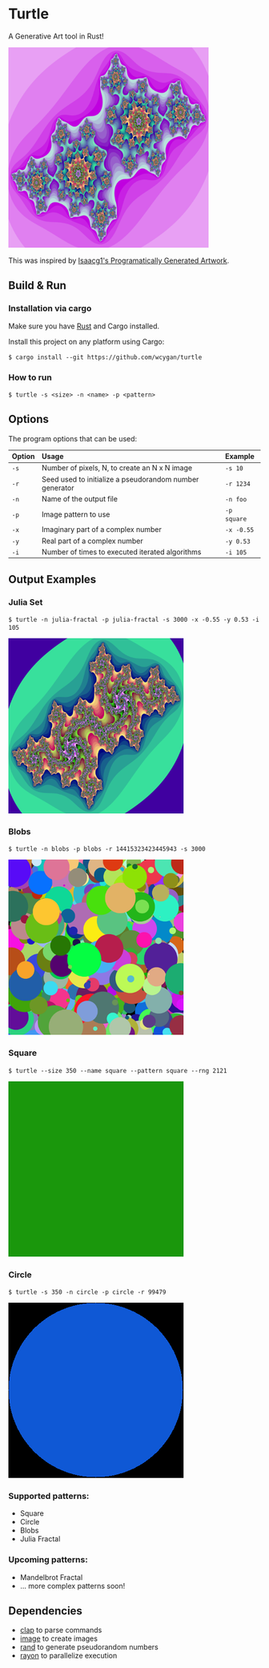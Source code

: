 # Turtle
A Generative Art tool in Rust!

<img src="examples/main.png" width="400" height="400">

This was inspired by [Isaacg1's Programatically Generated Artwork](https://isaacg1.github.io/2018/12/06/programmatically-generated-artwork.html).

## Build & Run

### Installation via cargo

Make sure you have [Rust](https://www.rust-lang.org/tools/install) and Cargo installed.

Install this project on any platform using Cargo:

```console
$ cargo install --git https://github.com/wcygan/turtle
```

### How to run
```console
$ turtle -s <size> -n <name> -p <pattern>
```
## Options

The program options that can be used:

| Option      | Usage                                                                       | Example            |
| :---------- | :---------------------------------------------------------------------------| :----------------- |
| `-s`        | Number of pixels, N, to create an N x N image                               | `-s 10`            |
| `-r`        | Seed used to initialize a pseudorandom number generator                     | `-r 1234`          |
| `-n`        | Name of the output file                                                     | `-n foo`           |
| `-p`        | Image pattern to use                                                        | `-p square`        |
| `-x`        | Imaginary part of a complex number                                          | `-x -0.55`         |
| `-y`        | Real part of a complex number                                               | `-y 0.53`          |
| `-i`        | Number of times to executed iterated algorithms                             | `-i 105`           |


## Output Examples

### Julia Set
```console
$ turtle -n julia-fractal -p julia-fractal -s 3000 -x -0.55 -y 0.53 -i 105
```
<img src="examples/julia-fractal.png" width="350" height="350">

### Blobs
```console
$ turtle -n blobs -p blobs -r 14415323423445943 -s 3000
```
<img src="examples/blobs.png" width="350" height="350">

### Square
```console
$ turtle --size 350 --name square --pattern square --rng 2121
```
![](examples/square.png)

### Circle
```console
$ turtle -s 350 -n circle -p circle -r 99479
```
![](examples/circle.png)

### Supported patterns:
- Square
- Circle
- Blobs
- Julia Fractal

### Upcoming patterns:
- Mandelbrot Fractal
- ... more complex patterns soon!

## Dependencies
- [clap](https://docs.rs/clap/2.33.3/clap/) to parse commands
- [image](https://docs.rs/image) to create images
- [rand](https://docs.rs/rand) to generate pseudorandom numbers
- [rayon](https://docs.rs/rayon/1.5.0/rayon/) to parallelize execution